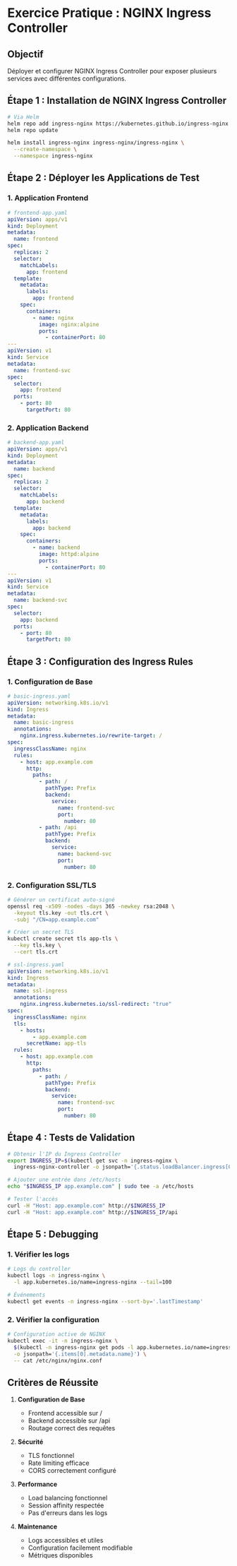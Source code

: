 # Exercice Pratique : NGINX Ingress Controller

## Objectif

Déployer et configurer NGINX Ingress Controller pour exposer plusieurs services avec différentes configurations.

## Étape 1 : Installation de NGINX Ingress Controller

```bash
# Via Helm
helm repo add ingress-nginx https://kubernetes.github.io/ingress-nginx
helm repo update

helm install ingress-nginx ingress-nginx/ingress-nginx \
  --create-namespace \
  --namespace ingress-nginx
```

## Étape 2 : Déployer les Applications de Test

### 1. Application Frontend

```yaml
# frontend-app.yaml
apiVersion: apps/v1
kind: Deployment
metadata:
  name: frontend
spec:
  replicas: 2
  selector:
    matchLabels:
      app: frontend
  template:
    metadata:
      labels:
        app: frontend
    spec:
      containers:
        - name: nginx
          image: nginx:alpine
          ports:
            - containerPort: 80
---
apiVersion: v1
kind: Service
metadata:
  name: frontend-svc
spec:
  selector:
    app: frontend
  ports:
    - port: 80
      targetPort: 80
```

### 2. Application Backend

```yaml
# backend-app.yaml
apiVersion: apps/v1
kind: Deployment
metadata:
  name: backend
spec:
  replicas: 2
  selector:
    matchLabels:
      app: backend
  template:
    metadata:
      labels:
        app: backend
    spec:
      containers:
        - name: backend
          image: httpd:alpine
          ports:
            - containerPort: 80
---
apiVersion: v1
kind: Service
metadata:
  name: backend-svc
spec:
  selector:
    app: backend
  ports:
    - port: 80
      targetPort: 80
```

## Étape 3 : Configuration des Ingress Rules

### 1. Configuration de Base

```yaml
# basic-ingress.yaml
apiVersion: networking.k8s.io/v1
kind: Ingress
metadata:
  name: basic-ingress
  annotations:
    nginx.ingress.kubernetes.io/rewrite-target: /
spec:
  ingressClassName: nginx
  rules:
    - host: app.example.com
      http:
        paths:
          - path: /
            pathType: Prefix
            backend:
              service:
                name: frontend-svc
                port:
                  number: 80
          - path: /api
            pathType: Prefix
            backend:
              service:
                name: backend-svc
                port:
                  number: 80
```

### 2. Configuration SSL/TLS

```bash
# Générer un certificat auto-signé
openssl req -x509 -nodes -days 365 -newkey rsa:2048 \
  -keyout tls.key -out tls.crt \
  -subj "/CN=app.example.com"

# Créer un secret TLS
kubectl create secret tls app-tls \
  --key tls.key \
  --cert tls.crt
```

```yaml
# ssl-ingress.yaml
apiVersion: networking.k8s.io/v1
kind: Ingress
metadata:
  name: ssl-ingress
  annotations:
    nginx.ingress.kubernetes.io/ssl-redirect: "true"
spec:
  ingressClassName: nginx
  tls:
    - hosts:
        - app.example.com
      secretName: app-tls
  rules:
    - host: app.example.com
      http:
        paths:
          - path: /
            pathType: Prefix
            backend:
              service:
                name: frontend-svc
                port:
                  number: 80
```

## Étape 4 : Tests de Validation

```bash
# Obtenir l'IP du Ingress Controller
export INGRESS_IP=$(kubectl get svc -n ingress-nginx \
  ingress-nginx-controller -o jsonpath='{.status.loadBalancer.ingress[0].ip}')

# Ajouter une entrée dans /etc/hosts
echo "$INGRESS_IP app.example.com" | sudo tee -a /etc/hosts

# Tester l'accès
curl -H "Host: app.example.com" http://$INGRESS_IP
curl -H "Host: app.example.com" http://$INGRESS_IP/api
```

## Étape 5 : Debugging

### 1. Vérifier les logs

```bash
# Logs du controller
kubectl logs -n ingress-nginx \
  -l app.kubernetes.io/name=ingress-nginx --tail=100

# Événements
kubectl get events -n ingress-nginx --sort-by='.lastTimestamp'
```

### 2. Vérifier la configuration

```bash
# Configuration active de NGINX
kubectl exec -it -n ingress-nginx \
  $(kubectl -n ingress-nginx get pods -l app.kubernetes.io/name=ingress-nginx \
  -o jsonpath='{.items[0].metadata.name}') \
  -- cat /etc/nginx/nginx.conf
```

## Critères de Réussite

1. **Configuration de Base**
    - Frontend accessible sur /
    - Backend accessible sur /api
    - Routage correct des requêtes

2. **Sécurité**
    - TLS fonctionnel
    - Rate limiting efficace
    - CORS correctement configuré

3. **Performance**
    - Load balancing fonctionnel
    - Session affinity respectée
    - Pas d'erreurs dans les logs

4. **Maintenance**
    - Logs accessibles et utiles
    - Configuration facilement modifiable
    - Métriques disponibles